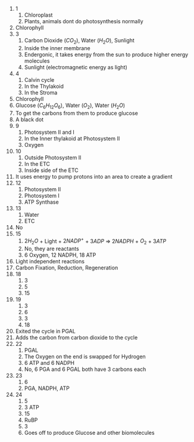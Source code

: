 1. 1
	1. Chloroplast
	2. Plants, animals dont do photosynthesis normally
2. Chlorophyll
3. 3
	1. Carbon Dioxide ($CO_2$), Water ($H_2O$), Sunlight
	2. Inside the inner membrane
	3. Endergonic, it takes energy from the sun to produce higher energy molecules
	4. Sunlight (electromagnetic energy as light)
4. 4
	1. Calvin cycle
	2. In the Thylakoid
	3. In the Stroma
5. Chlorophyll
6. Glucose ($C_6H_{12}O_6$), Water ($O_2$), Water ($H_2O$)
7. To get the carbons from them to produce glucose
8. A black dot
9. 9
	1. Photosystem II and I
	2. In the Inner thylakoid at Photosystem II
	3. Oxygen
10. 10
	1. Outside Photosystem II
	2. In the ETC
	3. Inside side of the ETC
11. It uses energy to pump protons into an area to create a gradient
12. 12
	1. Photosystem II
	2. Photosystem I
	3. ATP Synthase
13. 13
	1. Water
	2. ETC
14. No
15. 15
	1. $2H_2O$ + Light + $2NADP^+$ + $3ADP$ => $2NADPH$ + $O_2$ + $3ATP$
	2. No, they are reactants
	3. 6 Oxygen, 12 NADPH, 18 ATP
16. Light independent reactions
17. Carbon Fixation, Reduction, Regeneration
18. 18
	1. 3
	2. 5
	3. 15
19. 19
	1. 3
	2. 6
	3. 3
	4. 18
20. Exited the cycle in PGAL
21. Adds the carbon from carbon dioxide to the cycle
22. 22
	1. PGAL
	2. The Oxygen on the end is swapped for Hydrogen
	3. 6 ATP and 6 NADPH
	4. No, 6 PGA and 6 PGAL both have 3 carbons each
23. 23
	1. 6
	2. PGA, NADPH, ATP
24. 24
	1. 5
	2. 3 ATP
	3. 15
	4. RuBP
	5. 3
	6. Goes off to produce Glucose and other biomolecules